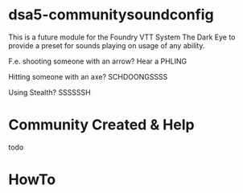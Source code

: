 # dsa5-communitysoundconfig

This is a future module for the Foundry VTT System The Dark Eye to provide a preset for sounds playing on usage of any ability.

F.e. shooting someone with an arrow? Hear a PHLING

Hitting someone with an axe? SCHDOONGSSSS

Using Stealth? SSSSSSH

# Community Created & Help
todo

# HowTo
